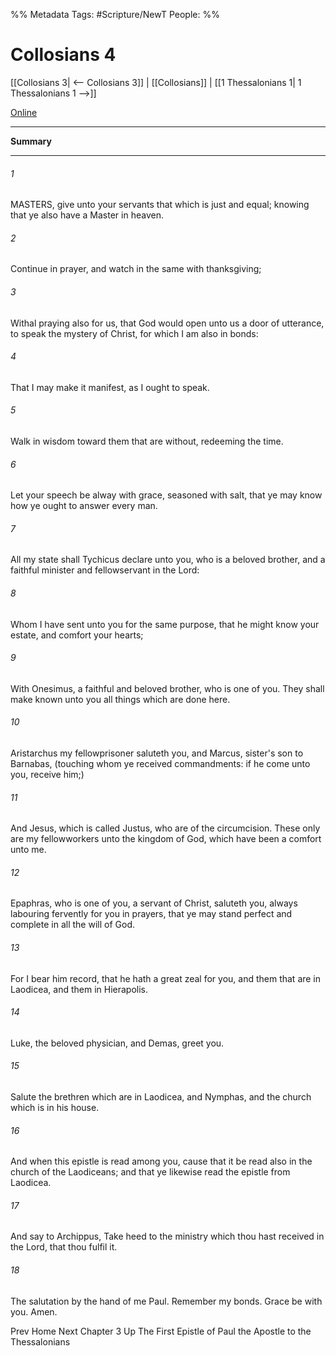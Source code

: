 %% Metadata
Tags: #Scripture/NewT
People: 
%%
# Collosians 4
[[Collosians 3| <-- Collosians 3]] | [[Collosians]] | [[1 Thessalonians 1| 1 Thessalonians 1 -->]]

[Online](https://churchofjesuschrist.org/study/scriptures/nt/col/4?lang=eng)

---
__Summary__



---
###### 1
MASTERS, give unto your servants that which is just and equal; knowing that ye also have a Master in heaven.
###### 2
Continue in prayer, and watch in the same with thanksgiving;
###### 3
Withal praying also for us, that God would open unto us a door of utterance, to speak the mystery of Christ, for which I am also in bonds:
###### 4
That I may make it manifest, as I ought to speak.
###### 5
Walk in wisdom toward them that are without, redeeming the time.
###### 6
Let your speech be alway with grace, seasoned with salt, that ye may know how ye ought to answer every man.
###### 7
All my state shall Tychicus declare unto you, who is a beloved brother, and a faithful minister and fellowservant in the Lord:
###### 8
Whom I have sent unto you for the same purpose, that he might know your estate, and comfort your hearts;
###### 9
With Onesimus, a faithful and beloved brother, who is one of you. They shall make known unto you all things which are done here.
###### 10
Aristarchus my fellowprisoner saluteth you, and Marcus, sister's son to Barnabas, (touching whom ye received commandments: if he come unto you, receive him;)
###### 11
And Jesus, which is called Justus, who are of the circumcision. These only are my fellowworkers unto the kingdom of God, which have been a comfort unto me.
###### 12
Epaphras, who is one of you, a servant of Christ, saluteth you, always labouring fervently for you in prayers, that ye may stand perfect and complete in all the will of God.
###### 13
For I bear him record, that he hath a great zeal for you, and them that are in Laodicea, and them in Hierapolis.
###### 14
Luke, the beloved physician, and Demas, greet you.
###### 15
Salute the brethren which are in Laodicea, and Nymphas, and the church which is in his house.
###### 16
And when this epistle is read among you, cause that it be read also in the church of the Laodiceans; and that ye likewise read the epistle from Laodicea.
###### 17
And say to Archippus, Take heed to the ministry which thou hast received in the Lord, that thou fulfil it.
###### 18
The salutation by the hand of me Paul. Remember my bonds. Grace be with you. Amen.

Prev
Home
Next
Chapter 3
Up
The First Epistle of Paul the Apostle to the Thessalonians



